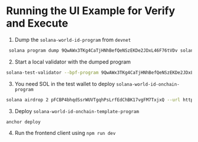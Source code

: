 # Running the UI Example for Verify and Execute

1. Dump the `solana-world-id-program` from `devnet`

```bash
 solana program dump 9QwAWx3TKg4CaTjHNhBefQeNSzEKDe2JDxL46F76tVDv solana-world-id-program.so --url https://api.devnet.solana.com
```

2. Start a local validator with the dumped program

```bash
solana-test-validator --bpf-program 9QwAWx3TKg4CaTjHNhBefQeNSzEKDe2JDxL46F76tVDv solana-world-id-program.so --reset
```

3. You need SOL in the test wallet to deploy `solana-world-id-onchain-program`

```bash
solana airdrop 2 pFCBP4bhqdSsrWUVTgqhPsLrfEdChBK17vgFM7TxjxQ --url http://127.0.0.1:8899
```

3. Deploy `solana-world-id-onchain-template-program`

```bash
anchor deploy
```

4. Run the frontend client using `npm run dev`
